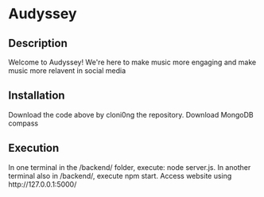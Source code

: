 # Audyssey
<h2>Description</h2>
<p>Welcome to Audyssey! We're here to make music more engaging and make music more relavent in social media</p>
<h2>Installation</h2>
<p>Download the code above by cloni0ng the repository. Download MongoDB compass</p>
<h2>Execution</h2>
<p>In one terminal in the /backend/ folder, execute: node server.js. In another terminal also in /backend/, execute npm start. Access website using http://127.0.0.1:5000/</p>
